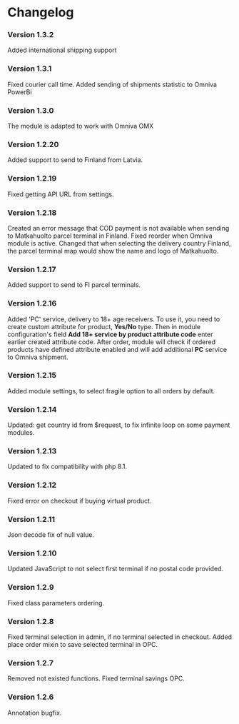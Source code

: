 # Changelog

### Version 1.3.2
Added international shipping support

### Version 1.3.1
Fixed courier call time.
Added sending of shipments statistic to Omniva PowerBi

### Version 1.3.0
The module is adapted to work with Omniva OMX

### Version 1.2.20
Added support to send to Finland from Latvia.

### Version 1.2.19
Fixed getting API URL from settings.

### Version 1.2.18
Created an error message that COD payment is not available when sending to Matkahuolto parcel terminal in Finland.
Fixed reorder when Omniva module is active.
Changed that when selecting the delivery country Finland, the parcel terminal map would show the name and logo of Matkahuolto.

### Version 1.2.17
Added support to send to FI parcel terminals.

### Version 1.2.16
Added 'PC' service, delivery to 18+ age receivers.
To use it, you need to create custom attribute for product, **Yes/No** type.
Then in module configuration's field **Add 18+ service by product attribute code** enter earlier created attribute code.
After order, module will check if ordered products have defined attribute enabled and will add additional **PC** service to Omniva shipment.

### Version 1.2.15
Added module settings, to select fragile option to all orders by default.

### Version 1.2.14
Updated: get country id from $request, to fix infinite loop on some payment modules.

### Version 1.2.13
Updated to fix compatibility with php 8.1.

### Version 1.2.12
Fixed error on checkout if buying virtual product.

### Version 1.2.11
Json decode fix of null value.

### Version 1.2.10
Updated JavaScript to not select first terminal if no postal code provided.

### Version 1.2.9
Fixed class parameters ordering.

### Version 1.2.8
Fixed terminal selection in admin, if no terminal selected in checkout.
Added place order mixin to save selected terminal in OPC.

### Version 1.2.7
Removed not existed functions.
Fixed terminal savings OPC.

### Version 1.2.6
Annotation bugfix.
